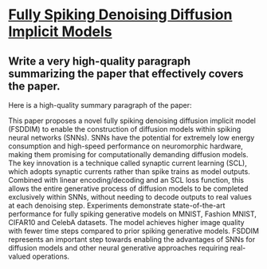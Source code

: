 # [Fully Spiking Denoising Diffusion Implicit Models](https://arxiv.org/abs/2312.01742)

## Write a very high-quality paragraph summarizing the paper that effectively covers the paper.

 Here is a high-quality summary paragraph of the paper:

This paper proposes a novel fully spiking denoising diffusion implicit model (FSDDIM) to enable the construction of diffusion models within spiking neural networks (SNNs). SNNs have the potential for extremely low energy consumption and high-speed performance on neuromorphic hardware, making them promising for computationally demanding diffusion models. The key innovation is a technique called synaptic current learning (SCL), which adopts synaptic currents rather than spike trains as model outputs. Combined with linear encoding/decoding and an SCL loss function, this allows the entire generative process of diffusion models to be completed exclusively within SNNs, without needing to decode outputs to real values at each denoising step. Experiments demonstrate state-of-the-art performance for fully spiking generative models on MNIST, Fashion MNIST, CIFAR10 and CelebA datasets. The model achieves higher image quality with fewer time steps compared to prior spiking generative models. FSDDIM represents an important step towards enabling the advantages of SNNs for diffusion models and other neural generative approaches requiring real-valued operations.
